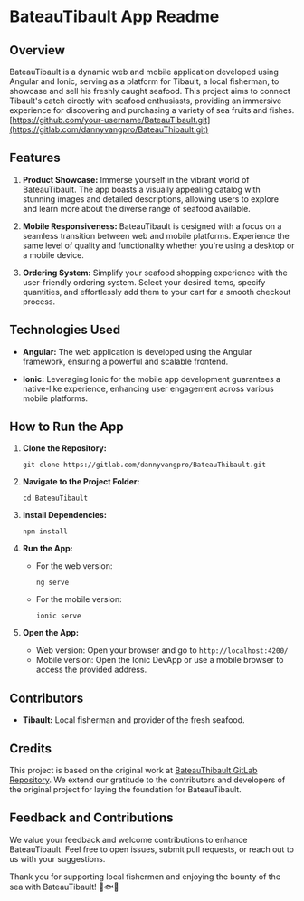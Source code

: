 # BateauTibault App Readme

## Overview

BateauTibault is a dynamic web and mobile application developed using Angular and Ionic, serving as a platform for Tibault, a local fisherman, to showcase and sell his freshly caught seafood. This project aims to connect Tibault's catch directly with seafood enthusiasts, providing an immersive experience for discovering and purchasing a variety of sea fruits and fishes. [https://github.com/your-username/BateauTibault.git](https://gitlab.com/dannyvangpro/BateauThibault.git)

## Features

1. **Product Showcase:** Immerse yourself in the vibrant world of BateauTibault. The app boasts a visually appealing catalog with stunning images and detailed descriptions, allowing users to explore and learn more about the diverse range of seafood available.

2. **Mobile Responsiveness:** BateauTibault is designed with a focus on a seamless transition between web and mobile platforms. Experience the same level of quality and functionality whether you're using a desktop or a mobile device.

3. **Ordering System:** Simplify your seafood shopping experience with the user-friendly ordering system. Select your desired items, specify quantities, and effortlessly add them to your cart for a smooth checkout process.

## Technologies Used

- **Angular:** The web application is developed using the Angular framework, ensuring a powerful and scalable frontend.

- **Ionic:** Leveraging Ionic for the mobile app development guarantees a native-like experience, enhancing user engagement across various mobile platforms.

## How to Run the App

1. **Clone the Repository:**
   ```
   git clone https://gitlab.com/dannyvangpro/BateauThibault.git
   ```

2. **Navigate to the Project Folder:**
   ```
   cd BateauTibault
   ```

3. **Install Dependencies:**
   ```
   npm install
   ```

4. **Run the App:**
   - For the web version:
     ```
     ng serve
     ```
   - For the mobile version:
     ```
     ionic serve
     ```

5. **Open the App:**
   - Web version: Open your browser and go to `http://localhost:4200/`
   - Mobile version: Open the Ionic DevApp or use a mobile browser to access the provided address.

## Contributors

- **Tibault:** Local fisherman and provider of the fresh seafood.

## Credits

This project is based on the original work at [BateauThibault GitLab Repository](https://gitlab.com/dannyvangpro/BateauThibault.git). We extend our gratitude to the contributors and developers of the original project for laying the foundation for BateauTibault.

## Feedback and Contributions

We value your feedback and welcome contributions to enhance BateauTibault. Feel free to open issues, submit pull requests, or reach out to us with your suggestions.

Thank you for supporting local fishermen and enjoying the bounty of the sea with BateauTibault! 🚤🐟🌊
